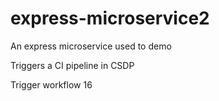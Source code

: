 # express-microservice2
An express microservice used to demo

Triggers a CI pipeline in CSDP

Trigger workflow 16
